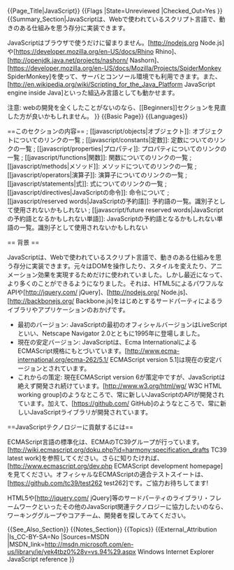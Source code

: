 {{Page_Title|JavaScript}}
{{Flags
|State=Unreviewed
|Checked_Out=Yes
}}
{{Summary_Section|JavaScriptは、Webで使われているスクリプト言語で、動きのある仕組みを思う存分に実装できます。

JavaScriptはブラウザで使うだけに留まりません。[http://nodejs.org Node.js]や[https://developer.mozilla.org/en-US/docs/Rhino Rhino]、[http://openjdk.java.net/projects/nashorn/ Nashorn]、[https://developer.mozilla.org/en-US/docs/Mozilla/Projects/SpiderMonkey SpiderMonkey]を使って、サーバとコンソール環境でも利用できます。また、[http://en.wikipedia.org/wiki/Scripting_for_the_Java_Platform JavaScript engine inside Java]といった組込み言語としても動かせます。

注意: webの開発を全くしたことがないのなら、[[Beginners]]セクションを見直した方が良いかもしれません。
}}
{{Basic Page}}
{{Languages}}

==このセクションの内容==
; [[javascript/objects|オブジェクト]]: オブジェクトについてのリンクの一覧
; [[javascript/constants|定数]]: 定数についてのリンクの一覧
; [[javascript/properties|プロパティ]]: プロパティについてのリンクの一覧
; [[javascript/functions|関数]]: 関数についてのリンクの一覧
; [[javascript/methods|メソッド]]: メソッドについてのリンクの一覧
; [[javascript/operators|演算子]]: 演算子についてのリンクの一覧
; [[javascript/statements|式]]: 式についてのリンクの一覧
; [[javascript/directives|JavaScriptの命令]]: 命令について
; [[javascript/reserved words|JavaScriptの予約語]]: 予約語の一覧。識別子として使用されないかもしれない
; [[javascript/future reserved words|JavaScriptの予約語となるかもしれない単語]]: JavaScriptの予約語となるかもしれない単語の一覧。識別子として使用されないかもしれない

== 背景 ==

JavaScriptは、Webで使われているスクリプト言語で、動きのある仕組みを思う存分に実装できます。元々はDOMを操作したり、スタイルを変えたり、アニメーション効果を実現するためだけに使われていました。しかし最近になって、より多くのことができるようになりました。それは、HTML5によるパワフルなAPIや[http://jquery.com/ jQuery]、[http://nodejs.org/ Node.js]、[http://backbonejs.org/ Backbone.js]をはじめとするサードパーティによるライブラリやアプリケーションのおかげです。

* 最初のバージョン: JavaScriptの最初のオフィシャルバージョンはLiveScriptといい、Netscape Navigator 2.0とともに1995年に登場しました。
* 現在の安定バージョン: JavaScriptは、Ecma InternationalによるECMAScript規格にもとづいています。[http://www.ecma-international.org/ecma-262/5.1/ ECMAScript version 5.1]は現在の安定バージョンとされています。
* これからの策定: 現在ECMAScript version 6が策定中ですが、JavaScriptは絶えず開発され続けています。[http://www.w3.org/html/wg/ W3C HTML working group]のようなところで、常に新しいJavaScriptのAPIが開発されています。加えて、[https://github.com/ GitHub]のようなところで、常に新しいJavaScriptライブラリが開発されています。

==JavaScriptテクノロジーに貢献するには==

ECMAScript言語の標準化は、ECMAのTC39グループが行っています。[http://wiki.ecmascript.org/doku.php?id=harmony:specification_drafts TC39 latest work]を参照してください。さらに知りたければ、[http://www.ecmascript.org/dev.php ECMAScript development homepage]を見てください。オフィシャルなECMAScriptの適合テストスイートは、[https://github.com/tc39/test262 test262]です。ご協力お待ちしてます!

HTML5や[http://jquery.com/ jQuery]等のサードパーティのライブラリ・フレームワークといったその他のJavaScript関連テクノロジーに協力したいのなら、ワーキンググループやコアチーム、開発者を探してみてください。

{{See_Also_Section}}
{{Notes_Section}}
{{Topics}}
{{External_Attribution
|Is_CC-BY-SA=No
|Sources=MSDN
|MSDN_link=http://msdn.microsoft.com/en-us/library/ie/yek4tbz0%28v=vs.94%29.aspx Windows Internet Explorer JavaScript reference
}}